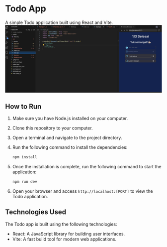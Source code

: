# Todo App

A simple Todo application built using React and Vite.
![Todo App](/todo-app-screenshot.png)

## How to Run

1. Make sure you have Node.js installed on your computer.
2. Clone this repository to your computer.
3. Open a terminal and navigate to the project directory.
4. Run the following command to install the dependencies:

    ```bash
    npm install
    ```

5. Once the installation is complete, run the following command to start the application:

    ```bash
    npm run dev
    ```

6. Open your browser and access `http://localhost:[PORT]` to view the Todo application.

## Technologies Used

The Todo app is built using the following technologies:

- React: A JavaScript library for building user interfaces.
- Vite: A fast build tool for modern web applications.

